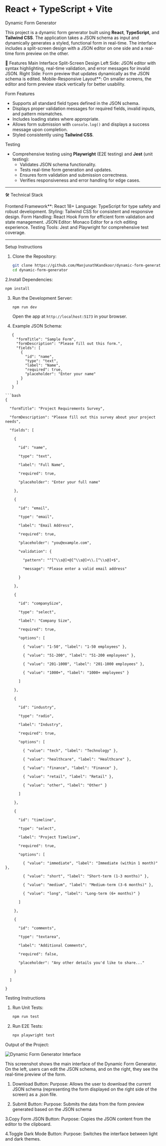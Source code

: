  # React + TypeScript + Vite

 Dynamic Form Generator

This project is a dynamic form generator built using **React**, **TypeScript**, and **Tailwind CSS**. The application takes a JSON schema as input and dynamically generates a styled, functional form in real-time. The interface includes a split-screen design with a JSON editor on one side and a real-time form preview on the other.

🚀 Features
Main Interface
Split-Screen Design
  Left Side: JSON editor with syntax highlighting, real-time validation, and error messages for invalid JSON.
  Right Side: Form preview that updates dynamically as the JSON schema is edited.
Mobile-Responsive Layout**:
 On smaller screens, the editor and form preview stack vertically for better usability.

 Form Features
- Supports all standard field types defined in the JSON schema.
- Displays proper validation messages for required fields, invalid inputs, and pattern mismatches.
- Includes loading states where appropriate.
- Allows form submission with `console.log()` and displays a success message upon completion.
- Styled consistently using **Tailwind CSS**.

Testing
- Comprehensive testing using **Playwright** (E2E testing) and **Jest** (unit testing):
  - Validates JSON schema functionality.
  - Tests real-time form generation and updates.
  - Ensures form validation and submission correctness.
  - Verifies responsiveness and error handling for edge cases.

---

🛠️ Technical Stack

Frontend Framework**: React 18+
Language: TypeScript for type safety and robust development.
Styling: Tailwind CSS for consistent and responsive design.
Form Handling: React Hook Form for efficient form validation and state management.
JSON Editor: Monaco Editor for a rich editing experience.
Testing Tools: Jest and Playwright for comprehensive test coverage.

---


 Setup Instructions

1. Clone the Repository:
   ```bash
   git clone https://github.com/ManjunathKandkoor/dynamic-form-generator.git
   cd dynamic-form-generator
   ```

2.Install Dependencies:
   ```bash
   npm install
   ```

3. Run the Development Server:
   ```bash
   npm run dev
   ```
   Open the app at `http://localhost:5173` in your browser.

4. Example JSON Schema:
```
   {
     "formTitle": "Sample Form",
     "formDescription": "Please fill out this form.",
     "fields": [
       {
         "id": "name",
         "type": "text",
         "label": "Name",
         "required": true,
         "placeholder": "Enter your name"
       }
     ]
   }
   
```bash
{

  "formTitle": "Project Requirements Survey",

  "formDescription": "Please fill out this survey about your project needs",

  "fields": [

    {

      "id": "name",

      "type": "text",

      "label": "Full Name",

      "required": true,

      "placeholder": "Enter your full name"

    },

    {

      "id": "email",

      "type": "email",

      "label": "Email Address",

      "required": true,

      "placeholder": "you@example.com",

      "validation": {

        "pattern": "^[^\\s@]+@[^\\s@]+\\.[^\\s@]+$",

        "message": "Please enter a valid email address"

      }

    },

    {

      "id": "companySize",

      "type": "select",

      "label": "Company Size",

      "required": true,

      "options": [

        { "value": "1-50", "label": "1-50 employees" },

        { "value": "51-200", "label": "51-200 employees" },

        { "value": "201-1000", "label": "201-1000 employees" },

        { "value": "1000+", "label": "1000+ employees" }

      ]

    },

    {

      "id": "industry",

      "type": "radio",

      "label": "Industry",

      "required": true,

      "options": [

        { "value": "tech", "label": "Technology" },

        { "value": "healthcare", "label": "Healthcare" },

        { "value": "finance", "label": "Finance" },

        { "value": "retail", "label": "Retail" },

        { "value": "other", "label": "Other" }

      ]

    },

    {

      "id": "timeline",

      "type": "select",

      "label": "Project Timeline",

      "required": true,

      "options": [

        { "value": "immediate", "label": "Immediate (within 1 month)" },

        { "value": "short", "label": "Short-term (1-3 months)" },

        { "value": "medium", "label": "Medium-term (3-6 months)" },

        { "value": "long", "label": "Long-term (6+ months)" }

      ]

    },

    {

      "id": "comments",

      "type": "textarea",

      "label": "Additional Comments",

      "required": false,

      "placeholder": "Any other details you'd like to share..."

    }

  ]

}

```

 Testing Instructions

1. Run Unit Tests:
   ```bash
   npm run test
   ```

2. Run E2E Tests:
   ```bash
   npx playwright test
   ```


Output of the Project:

![Dynamic Form Generator Interface](./assets/DynamicFormGenerator.png)

This screenshot shows the main interface of the Dynamic Form Generator. On the left, users can edit the JSON schema, and on the right, they see the real-time preview of the form.

1. Download Button:
Purpose: Allows the user to download the current JSON schema (representing the form displayed on the right side of the screen) as a .json file.

2. Submit Button: 
Purpose: Submits the data from the form preview generated based on the JSON schema

3.Copy Form JSON Button:
 Purpose: Copies the JSON content from the editor to the clipboard.

4.Toggle Dark Mode Button:
Purpose: Switches the interface between light and dark themes.

